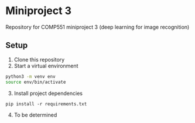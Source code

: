 # Miniproject 3
Repository for COMP551 miniproject 3 (deep learning for image recognition)

## Setup
1. Clone this repository
2. Start a virtual environment 
```bash
python3 -m venv env
source env/bin/activate
```
3. Install project dependencies
```
pip install -r requirements.txt
```
4. To be determined
